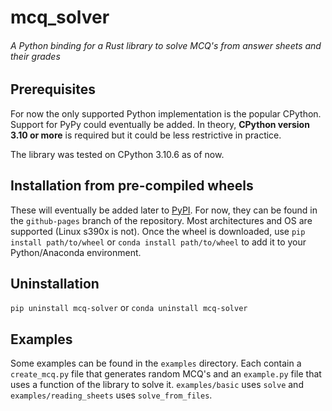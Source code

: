 # mcq_solver
###### A Python binding for a Rust library to solve MCQ's from answer sheets and their grades

## Prerequisites

For now the only supported Python implementation is the popular CPython. Support for PyPy could eventually be added. In theory, __CPython version 3.10 or more__ is required but it could be less restrictive in practice.

The library was tested on CPython 3.10.6 as of now.

## Installation from pre-compiled wheels

These will eventually be added later to [PyPI](https://pypi.org/). For now, they can be found in the `github-pages` branch of the repository. Most architectures and OS are supported (Linux s390x is not). Once the wheel is downloaded, use `pip install path/to/wheel` or `conda install path/to/wheel` to add it to your Python/Anaconda environment.

## Uninstallation

`pip uninstall mcq-solver` or `conda uninstall mcq-solver`

## Examples

Some examples can be found in the `examples` directory. Each contain a `create_mcq.py` file that generates random MCQ's and an `example.py` file that uses a function of the library to solve it. `examples/basic` uses `solve` and `examples/reading_sheets` uses `solve_from_files`.
